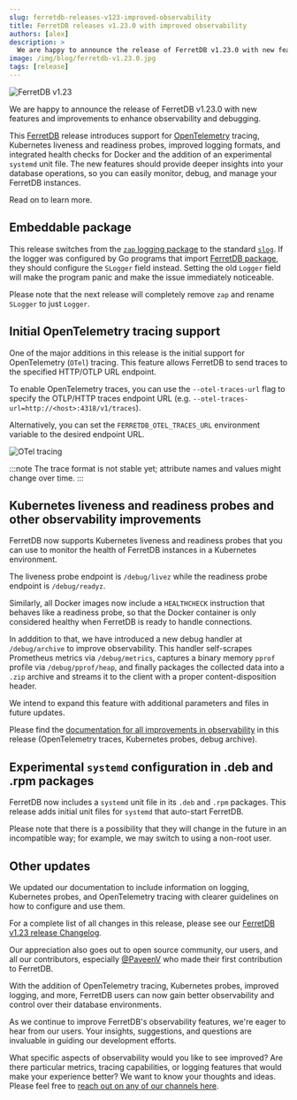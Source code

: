```yaml
---
slug: ferretdb-releases-v123-improved-observability
title: FerretDB releases v1.23.0 with improved observability
authors: [alex]
description: >
  We are happy to announce the release of FerretDB v1.23.0 with new features and improvements to enhance observability and debugging.
image: /img/blog/ferretdb-v1.23.0.jpg
tags: [release]
---
```


![FerretDB v1.23](/img/blog/ferretdb-v1.23.0.jpg)

We are happy to announce the release of FerretDB v1.23.0 with new features and improvements to enhance observability and debugging.

<!--truncate-->

This [FerretDB](https://www.ferretdb.com/) release introduces support for [OpenTelemetry](https://opentelemetry.io/) tracing, Kubernetes liveness and readiness probes, improved logging formats, and integrated health checks for Docker and the addition of an experimental `systemd` unit file.
The new features should provide deeper insights into your database operations, so you can easily monitor, debug, and manage your FerretDB instances.

Read on to learn more.

## Embeddable package

This release switches from the [`zap` logging package](https://github.com/uber-go/zap) to the standard [`slog`](https://pkg.go.dev/log/slog).
If the logger was configured by Go programs that import [FerretDB package](https://pkg.go.dev/github.com/FerretDB/FerretDB/ferretdb), they should configure the `SLogger` field instead.
Setting the old `Logger` field will make the program panic and make the issue immediately noticeable.

Please note that the next release will completely remove `zap` and rename `SLogger` to just `Logger`.

## Initial OpenTelemetry tracing support

One of the major additions in this release is the initial support for OpenTelemetry (`OTel`) tracing.
This feature allows FerretDB to send traces to the specified HTTP/OTLP URL endpoint.

To enable OpenTelemetry traces, you can use the `--otel-traces-url` flag to specify the OTLP/HTTP traces endpoint URL (e.g. `--otel-traces-url=http://<host>:4318/v1/traces`).

Alternatively, you can set the `FERRETDB_OTEL_TRACES_URL` environment variable to the desired endpoint URL.

![OTel tracing](/img/blog/otel-tracing.png)

:::note
The trace format is not stable yet; attribute names and values might change over time.
:::

## Kubernetes liveness and readiness probes and other observability improvements

FerretDB now supports Kubernetes liveness and readiness probes that you can use to monitor the health of FerretDB instances in a Kubernetes environment.

The liveness probe endpoint is `/debug/livez` while the readiness probe endpoint is `/debug/readyz`.

Similarly, all Docker images now include a `HEALTHCHECK` instruction that behaves like a readiness probe, so that the Docker container is only considered healthy when FerretDB is ready to handle connections.

In adddition to that, we have introduced a new debug handler at `/debug/archive` to improve observability.
This handler self-scrapes Prometheus metrics via `/debug/metrics`, captures a binary memory `pprof` profile via `/debug/pprof/heap`, and finally packages the collected data into a `.zip` archive and streams it to the client with a proper content-disposition header.

We intend to expand this feature with additional parameters and files in future updates.

Please find the [documentation for all improvements in observability](https://docs.ferretdb.io/configuration/observability/) in this release (OpenTelemetry traces, Kubernetes probes, debug archive).

## Experimental `systemd` configuration in .deb and .rpm packages

FerretDB now includes a `systemd` unit file in its `.deb` and `.rpm` packages.
This release adds initial unit files for `systemd` that auto-start FerretDB.

Please note that there is a possibility that they will change in the future in an incompatible way; for example, we may switch to using a non-root user.

## Other updates

We updated our documentation to include information on logging, Kubernetes probes, and OpenTelemetry tracing with clearer guidelines on how to configure and use them.

For a complete list of all changes in this release, please see our [FerretDB v1.23 release Changelog](https://github.com/FerretDB/FerretDB/releases/tag/v1.23.0).

Our appreciation also goes out to open source community, our users, and all our contributors, especially [@PaveenV](https://github.com/PaveenV) who made their first contribution to FerretDB.

With the addition of OpenTelemetry tracing, Kubernetes probes, improved logging, and more, FerretDB users can now gain better observability and control over their database environments.

As we continue to improve FerretDB's observability features, we're eager to hear from our users.
Your insights, suggestions, and questions are invaluable in guiding our development efforts.

What specific aspects of observability would you like to see improved?
Are there particular metrics, tracing capabilities, or logging features that would make your experience better?
We want to know your thoughts and ideas.
Please feel free to [reach out on any of our channels here](https://docs.ferretdb.io/#community).
